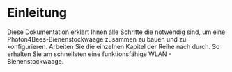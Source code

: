 # Einleitung [](id=einleitung)

Diese Dokumentation erklärt Ihnen alle Schritte die notwendig sind, um eine Photon4Bees-Bienenstockwaage zusammen zu bauen und zu konfigurieren.
Arbeiten Sie die einzelnen Kapitel der Reihe nach durch. So erhalten Sie am schnellsten eine funktionsfähige WLAN - Bienenstockwaage.

